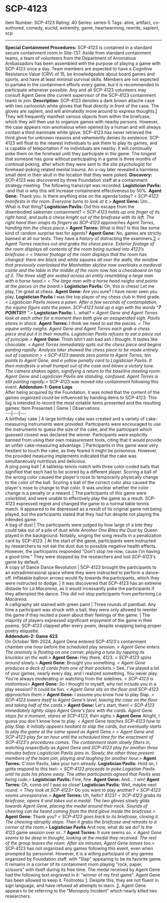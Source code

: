 # SCP-4123
Item Number: SCP-4123
Rating: 40
Series: series-5
Tags: alive, artifact, co-authored, comedy, euclid, extremity, game, heartwarming, rewrite, sapient, scp

---

**Special Containment Procedures:** SCP-4123 is contained in a standard secure containment room in Site-137.
Aside from standard containment teams, a team of volunteers from the Department of Anomalous Ambassadors has been assembled with the purpose of playing a game with SCP-4123 once a day. Team members are expected to have a Cognitive Resistance Value (CRV) of 15, be knowledgeable about board games and sports, and have at least minimal survival skills. Members are not expected to partake in the containment efforts every game, but it is recommended to participate whenever possible. Any and all SCP-4123 volunteers may consult Agent Gene (the current supervisor of the SCP-4123 containment team) to join.
**Description:** SCP-4123 denotes a dark brown attache case with two cartoonish white gloves that float directly in front of the case. The gloves are sapient, and will animatedly move around to express thoughts.[1](javascript:;) They will frequently manifest various objects from within the briefcase, which they will then use to organize games with nearby persons. However, the case appears non-anomalous when opened by a human and will always contain a third inanimate white glove. SCP-4123 has never retrieved the third glove for unknown reasons and vehemently denies its existence.
SCP-4123 will float to the nearest individuals to ask them to play its games, and is capable of teleportation if no individuals are nearby. It will continually poke them on the forehead until they participate in the game. The longest that someone has gone without participating in a game is three months of continual poking, after which they were sent to the site psychologist for forehead-poking related mental trauma. An x-ray later revealed a harmless small dent in their skull in the location that they were poked.
**Discovery:** SCP-4123 was discovered by three Foundation staff at a containment strategy meeting. The following transcript was recorded.
**Logistician Pavlis:** -and that is why this will increase containment effectiveness by 50%.
**Agent Gene:** Thank you. Is there anything else on the agenda today?
_< SCP-4123 manifests in the room. Everyone turns to look at it.>_
**Agent Gene:** Um… What is that thing?
**Logistician Pavlis:** Did this escape from the disembodied salesman containment?
_< SCP-4123 holds up one finger of its right hand, and pulls a chess knight out of the briefcase with its left. The right hand then snaps its fingers as SCP-4123 approaches Agent Torres, handing him the chess piece.>_
**Agent Torres:** What is this? Is this like some kind of random surprise test for agents?
**Agent Gene:** No, games are strictly banned at all our tests. They have a _history_ of distracting the examiners.[2](javascript:;)
_< Agent Torres reaches out and grabs the chess piece. Exterior footage of the room displays all contents of the room being sucked into 4123’s briefcase.>_
_< Interior footage of the room displays that the room has changed: there are black and white squares all over the walls, the window that previously overlooked the Manhattan skyline now overlooks a medieval castle and the table in the middle of the room now has a chessboard on top of it. The three staff are seated across an entity resembling a large man with a horse head.>_
_< The large man with a horse head neighs and points at the pieces on the board.>_
**Logistician Pavlis:** Oh, this is chess! Let me play, I'm great at chess.
**Agent Gene:** Are you sure? I have never seen you play.
**Logistician Pavlis** I was the top player of my chess club in third grade.
_< Logistician Pavlis moves a pawn. After a few seconds of contemplation, the equine figure eats the pawn. SCP-4123 hold up a sign with the words “**7 POINTS!!!** ”.>_
**Logistician Pavlis:** I…what?
_< Agent Gene and Agent Torres look at each other for a moment then both give an exasperated sigh. Pavlis stares in shock._
**Agent Torres:** I think we need to eat the pieces.
_< The equine entity neighs. Agent Gene and Agent Torres each grab a chess piece and put it in their mouths. Logistician Pavlis refuses to eat a piece out of principle.>_
**Agent Gene:** Thish ishn't ash bad ash I thought. It tastes like chocolate.
_< Agent Torres immediately spits out the chess piece and begins panting rapidly. Analysis later showed the chess piece to be made entirely out of capsaicin.>_
_< SCP-4123 awards zero points to Agent Torres, ten points to Agent Gene, and a yellow penalty card to Logistician Pavlis. It then manifests a small trumpet out of the case and blows a victory tune. The camera shakes again, signifying a return to the baseline meeting room. Agent Gene and Logistician Pavlis are standing, confused. Agent Torres is still panting rapidly.>_
SCP-4123 was moved into containment following this event.
**Addendum-1: Game Logs**  
After being acquired by the Foundation, it was noted that the content of the games organized could be influenced by handing items to SCP-4123. This log is intended to record the most notable items presented and the resulting games:
Item Presented | Game | Observations  
---|---|---  
A birthday cake | A large birthday cake was created and a variety of cake-measuring instruments were provided. Participants were encouraged to use the instruments to guess the size of the cake, and the participant which guessed closest was declared the winner. Participants were explicitly banned from using their own measurement tools, citing that it would provide an unfair cake-measuring advantage. | Participants in this game were very hesitant to touch the cake, as they feared it might be poisonous. However, the provided measuring implements indicated that the cake was simultaneously nutritious and delicious.  
A ping pong ball | A tabletop tennis match with three color-coded balls that signified that each had to be scored by a different player. Scoring a ball of the wrong color caused the player's nose to temporarily physically change to the color of the ball. Scoring a ball of the correct color also caused the player's nose to change to that color. It was unclear whether the color change is a penalty or a reward. | The participants of this game were colorblind, and were unable to effectively play the game as a result. SCP-4123 expressed regret and changed the game to a normal table tennis match. It appeared to be depressed as a result of its original game not being played, but the participants stated that they had fun despite not playing the intended game.  
A bag of dust | The participants were judged by how large of a bite they could take out of a pile of dust while _Another One Bites the Dust_ by Queen played in the background. Notably, singing the song results in a penalization card by SCP-4123. | At the start of the game, participants were instructed by researchers to not eat the dust due to possible negative health effects. However, the participants responded "Don't stop me now, cause I'm having a good time." They were stopped by the researchers and lost SCP-4123's game by default.  
A copy of Dance Dance Revolution | SCP-4123 brought the participants to an extradimensional space where they were instructed to perform a dance-off. Inflatable balloon arrows would fly towards the participants, which they were instructed to dodge. | It was discovered that SCP-4123 has an extreme distaste for _La Macarena,_ as it would incessantly poke the participants if they attempted the dance. This did not stop participants from performing _La Macarena._  
A calligraphy set stained with green paint | Three rounds of paintball. Any time a participant was struck with a ball, they were only allowed to reenter the game if they recited a poem about their feelings of the game. | The majority of players expressed significant enjoyment of the game in their poems. SCP-4123 clapped after every poem, despite snapping being proper poetry etiquette.  
**Addendum-2: Game 423**  
On October 18th 2024, Agent Gene entered SCP-4123's containment chamber one hour before the scheduled play session.
_< Agent Gene enters. The anomaly is floating on one corner, playing a tune by rapping its knuckles on the wall.>_
**Agent Gene:** Hey there, 4123.
_< SCP-4123 spins around slowly.>_
**Agent Gene:** Brought you something. _< Agent Gene produces a deck of cards from one of their pockets.>_ See, I've played a lot of your games, nearly every day, and I realized something. You never play. You're always moderating or watching from the sidelines.
_< SCP-4123 is motionless>_
**Agent Gene:** So I thought to myself, why not include you in a play session? It could be fun.
_< Agent Gene sits on the floor and SCP-4123 approaches them.>_
**Agent Gene:** I assume you know how to play Slap.
_< SCP-4123 lowers itself to Agent Gene's level, leaving the case on the floor and taking half of the cards.>_
**Agent Gene:** Let's start, then!
_< SCP-4123 immediately lightly slaps Agent Gene's face with the cards. Agent Gene stops for a moment, stares at SCP-4123, then sighs.>_
**Agent Gene** Alright, I guess you don't know how to play.
_< Agent Gene teaches SCP-4123 how to play Slap. It initially appears hesitant to slap the cards, but eventually starts to play the game at the same speed as Agent Gene.>_
_< Agent Gene and SCP-4123 play for an hour until the scheduled time for the enactment of SCP-4123's procedures comes. The containment team slowly filters in, watching respectfully as Agent Gene and SCP-4123 play for another three minutes before Logistician Pavlis joins in. Slowly, the other three present members of the team join, playing and laughing for another hour.>_
**Agent Torres:** C'mon Pavlis, take your turn already.
**Logistician Pavlis:** Hold on, I gotta respond to this text-
_< SCP-4123 proceeds to poke Logistian Pavlis until he puts his phone away. The other participants agreed that Pavlis was being rude.>_
**Logistician Pavlis:** Fine, fine.
**Agent Gene:** And… I win!
**Agent Torres:** Oh, come on! I was so close!
**Logistician Pavlis:** Well, maybe next round. _< They look at SCP-4123>_ Do you want to play another? _< SCP-4123 seems unresponsive.>_
**Agent Torres:** Uh, hello? 4123?
_< SCP-4123 grabs its briefcase, opens it and takes out a medal. The two gloves slowly glide towards Agent Gene, placing the medal around their neck. Sounds of cheering can be heard coming from the third glove inside the briefcase.>_
**Agent Gene:** Thank you?
_< SCP-4123 goes back to its briefcase, closing it. The cheering abruptly stops. Then it grabs the briefcase and retreats to a corner of the room.>_
**Logistician Pavlis** And now, what do we do? Is the 4123 game session over or…?
**Agent Torres:** It sure seems so.
_< Agent Gene seems to be deep in thought, looking at the medal they received. The rest of the group leaves the room. After six minutes, Agent Gene leaves too.>_
SCP-4123 has not organized any games following this event, even when prompted by personnel. However, it is a willing participant of any games organized by Foundation staff, with "Slap" appearing to be its favorite game. It remains in a corner of its containment room playing "rock, paper, scissors" with itself during its free time.
The medal received by Agent Gene had the following text engraved in it: "winner of my first game". Agent Gene has been allowed to keep it.
Footnotes
[1](javascript:;). Despite this, they are not fluent in sign language, and have refused all attempts to learn.
[2](javascript:;). Agent Gene appears to be referring to the “Monopoly Incident” which nearly killed two researchers.